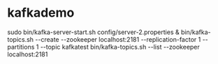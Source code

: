 # kafkademo
sudo bin/kafka-server-start.sh config/server-2.properties &
bin/kafka-topics.sh --create --zookeeper localhost:2181 --replication-factor 1 --partitions 1 --topic kafkatest
bin/kafka-topics.sh --list --zookeeper localhost:2181
